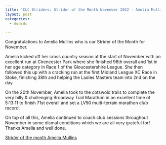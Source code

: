 ```yaml
---
title: 'CLC Striders: Strider of the Month November 2022 - Amelia Mullins'
layout: post
categories:
  - Awards

---
```


Congratulations to Amelia Mullins who is our Strider of the Month for November.

Amelia kicked off her cross country season at the start of November with an excellent run at Cirencester Park where she finished 98th overall and 1st in her age category in Race 1 of the Gloucestershire League. She then followed this up with a cracking run at the first Midland League XC Race in Stoke, finishing 38th and helping the Ladies Masters team into 2nd on the day. 

On the 20th November, Amelia took to the cotswold trails to complete the very hilly & challenging Broadway Trail Marathon in an excellent time of 5:13:11 to finish 71st overall and set a LV50 multi-terrain marathon club record.

On top of all this, Amelia continued to coach club sessions throughout November in some dismal conditions which we are all very grateful for! Thanks Amelia and well done.

[Strider of the month Amelia Mullins](/images/2022/12/2022-12-19-SOTM-November-2022.jpg "CLC Strider of the month November 2022 Amelia Mullins")

